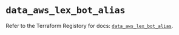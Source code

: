 # `data_aws_lex_bot_alias`

Refer to the Terraform Registory for docs: [`data_aws_lex_bot_alias`](https://www.terraform.io/docs/providers/aws/d/lex_bot_alias).
